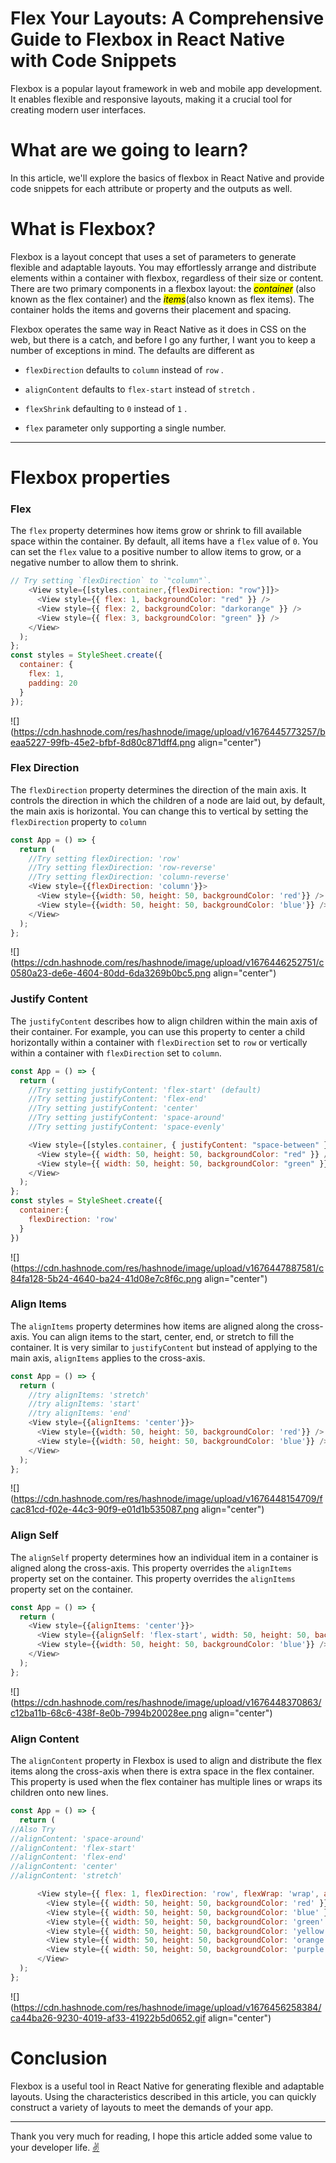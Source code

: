 # Flex Your Layouts: A Comprehensive Guide to Flexbox in React Native with Code Snippets

Flexbox is a popular layout framework in web and mobile app development. It enables flexible and responsive layouts, making it a crucial tool for creating modern user interfaces.

# What are we going to learn?

In this article, we'll explore the basics of flexbox in React Native and provide code snippets for each attribute or property and the outputs as well.

# What is Flexbox?

Flexbox is a layout concept that uses a set of parameters to generate flexible and adaptable layouts. You may effortlessly arrange and distribute elements within a container with flexbox, regardless of their size or content. There are two primary components in a flexbox layout: the *<mark>container</mark>* (also known as the flex container) and the *<mark>items</mark>*(also known as flex items). The container holds the items and governs their placement and spacing.

Flexbox operates the same way in React Native as it does in CSS on the web, but there is a catch, and before I go any further, I want you to keep a number of exceptions in mind. The defaults are different as

* `flexDirection` defaults to `column` instead of `row` .
    
* `alignContent` defaults to `flex-start` instead of `stretch` .
    
* `flexShrink` defaulting to `0` instead of `1` .
    
* `flex` parameter only supporting a single number.
    

---

# Flexbox properties

### Flex

The `flex` property determines how items grow or shrink to fill available space within the container. By default, all items have a `flex` value of `0`. You can set the `flex` value to a positive number to allow items to grow, or a negative number to allow them to shrink.

```javascript
// Try setting `flexDirection` to `"column"`.
    <View style={[styles.container,{flexDirection: "row"}]}>
      <View style={{ flex: 1, backgroundColor: "red" }} />
      <View style={{ flex: 2, backgroundColor: "darkorange" }} />
      <View style={{ flex: 3, backgroundColor: "green" }} />
    </View>
  );
};
const styles = StyleSheet.create({
  container: {
    flex: 1,
    padding: 20
  }
});
```

![](https://cdn.hashnode.com/res/hashnode/image/upload/v1676445773257/beaa5227-99fb-45e2-bfbf-8d80c871dff4.png align="center")

### **Flex Direction**

The `flexDirection` property determines the direction of the main axis. It controls the direction in which the children of a node are laid out, by default, the main axis is horizontal. You can change this to vertical by setting the `flexDirection` property to `column`

```javascript
const App = () => {
  return (
    //Try setting flexDirection: 'row'
    //Try setting flexDirection: 'row-reverse'
    //Try setting flexDirection: 'column-reverse'
    <View style={{flexDirection: 'column'}}>
      <View style={{width: 50, height: 50, backgroundColor: 'red'}} />
      <View style={{width: 50, height: 50, backgroundColor: 'blue'}} />
    </View>
  );
};
```

![](https://cdn.hashnode.com/res/hashnode/image/upload/v1676446252751/c0580a23-de6e-4604-80dd-6da3269b0bc5.png align="center")

### **Justify Content**

The `justifyContent` describes how to align children within the main axis of their container. For example, you can use this property to center a child horizontally within a container with `flexDirection` set to `row` or vertically within a container with `flexDirection` set to `column`.

```javascript
const App = () => {
  return (
    //Try setting justifyContent: 'flex-start' (default)
    //Try setting justifyContent: 'flex-end'
    //Try setting justifyContent: 'center'
    //Try setting justifyContent: 'space-around'
    //Try setting justifyContent: 'space-evenly'

    <View style={[styles.container, { justifyContent: "space-between" }]}>
      <View style={{ width: 50, height: 50, backgroundColor: "red" }} />
      <View style={{ width: 50, height: 50, backgroundColor: "green" }} />
    </View>
  );
};
const styles = StyleSheet.create({
  container:{
    flexDirection: 'row'
  }
})
```

![](https://cdn.hashnode.com/res/hashnode/image/upload/v1676447887581/c84fa128-5b24-4640-ba24-41d08e7c8f6c.png align="center")

### **Align Items**

The `alignItems` property determines how items are aligned along the cross-axis. You can align items to the start, center, end, or stretch to fill the container. It is very similar to `justifyContent` but instead of applying to the main axis, `alignItems` applies to the cross-axis.

```javascript
const App = () => {
  return (
    //try alignItems: 'stretch'
    //try alignItems: 'start'
    //try alignItems: 'end'
    <View style={{alignItems: 'center'}}>
      <View style={{width: 50, height: 50, backgroundColor: 'red'}} />
      <View style={{width: 50, height: 50, backgroundColor: 'blue'}} />
    </View>
  );
};
```

![](https://cdn.hashnode.com/res/hashnode/image/upload/v1676448154709/fcac81cd-f02e-44c3-90f9-e01d1b535087.png align="center")

### **Align Self**

The `alignSelf` property determines how an individual item in a container is aligned along the cross-axis. This property overrides the `alignItems` property set on the container. This property overrides the `alignItems` property set on the container.

```javascript
const App = () => {
  return (
    <View style={{alignItems: 'center'}}>
      <View style={{alignSelf: 'flex-start', width: 50, height: 50, backgroundColor: 'red'}} />
      <View style={{width: 50, height: 50, backgroundColor: 'blue'}} />
    </View>
  );
};
```

![](https://cdn.hashnode.com/res/hashnode/image/upload/v1676448370863/c12ba11b-68c6-438f-8e0b-7994b20028ee.png align="center")

### Align Content

The `alignContent` property in Flexbox is used to align and distribute the flex items along the cross-axis when there is extra space in the flex container. This property is used when the flex container has multiple lines or wraps its children onto new lines.

```javascript
const App = () => {
  return (
//Also Try 
//alignContent: 'space-around'
//alignContent: 'flex-start'
//alignContent: 'flex-end'
//alignContent: 'center'
//alignContent: 'stretch'

      <View style={{ flex: 1, flexDirection: 'row', flexWrap: 'wrap', alignContent: 'space-between' }}>
        <View style={{ width: 50, height: 50, backgroundColor: 'red' }} />
        <View style={{ width: 50, height: 50, backgroundColor: 'blue' }} />
        <View style={{ width: 50, height: 50, backgroundColor: 'green' }} />
        <View style={{ width: 50, height: 50, backgroundColor: 'yellow' }} />
        <View style={{ width: 50, height: 50, backgroundColor: 'orange' }} />
        <View style={{ width: 50, height: 50, backgroundColor: 'purple' }} />
      </View>
  );
};
```

![](https://cdn.hashnode.com/res/hashnode/image/upload/v1676456258384/ca44ba26-9230-4019-af33-41922b5d0652.gif align="center")

# Conclusion

Flexbox is a useful tool in React Native for generating flexible and adaptable layouts. Using the characteristics described in this article, you can quickly construct a variety of layouts to meet the demands of your app.

---

Thank you very much for reading, I hope this article added some value to your developer life. [✌️](https://www.dictionary.com/e/emoji/victory-hand/#:~:text=The%20victory%20hand%20emoji%2C%20%E2%9C%8C%EF%B8%8F,representation%20of%20the%20peace%20sign.)